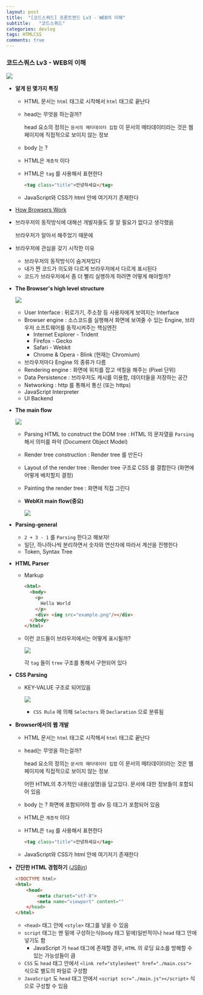 ```yaml
---
layout: post
title:  "[코드스쿼드] 프론트엔드 Lv3 - WEB의 이해"
subtitle:   "코드스쿼드"
categories: devlog
tags: HTMLCSS
comments: true
---
```


### 코드스쿼스 Lv3 - WEB의 이해

![](https://i.imgur.com/DMZSnFa.gif)

- **알게 된 몇가지 특징**

  - HTML 문서는 `html` 태그로 시작해서 `html` 태그로 끝난다

  - head는 무엇을 하는걸까?

    head 요소의 정의는 `문서의 메타데이터 집합`
    이 문서의 메타데이터라는 것은 웹 페이지에 직접적으로 보이지 않는 정보

  - body 는 ?

  - HTML은 `계층적` 이다

  - HTML은 `tag` 를 사용해서 표현한다

    ```html
    <tag class="title">안녕하세요</tag>
    ```

  - JavaScript와 CSS가 html 안에 여기저기 존재한다

- [How Browsers Work](https://www.html5rocks.com/en/tutorials/internals/howbrowserswork/)

- 브라우저의 동작방식에 대해선 개발자들도 잘 알 필요가 없다고 생각했음

  브라우저가 알아서 해주었기 때문에

- 브라우저에 관심을 갖기 시작한 이유

  - 브라우저의 동작방식이 숨겨져있다
  - 내가 짠 코드가 의도와 다르게 브라우저에서 다르게 표시된다
  - 코드가 브라우저에서 좀 더 빨리 실행하게 하려면 어떻게 해야할까?

- **The Browser's high level structure**

  ![](https://i.imgur.com/47u2bHQ.png)

  - User Interface : 뒤로가기, 주소창 등 사용자에게 보여지는 Interface
  - Browser engine : 소스코드를 실행해서 화면에 보여줄 수 있는 Engine, 브라우저 소프트웨어를 동작시켜주는 핵심엔진
    - Internet Explorer - Trident
    - Firefox - Gecko
    - Safari - Webkit
    - Chrome & Opera - Blink (현재는 Chromium)
  - 브라우저마다 Engine 의 종류가 다름 
  - Rendering engine : 화면에 위치를 잡고 색칠을 해주는 (Pixel 단위)
  - Data Persistence : 브라우저도 캐시를 이용함, 데이터들을 저장하는 공간
  - Networking : http 를 통해서 통신 (또는 https)
  - JavaScript Interpreter
  - UI Backend

- **The main flow**

  ![](https://i.imgur.com/gSqOILK.png)

  - Parsing HTML to construct the DOM tree : HTML 의 문자열을 `Parsing` 해서 의미를 파악 (Document Object Model)

  - Render tree construction : Render tree 를 만든다

  - Layout of the render tree : Render tree 구조로 CSS 를 결합한다 (화면에 어떻게 배치할지 결정)

  - Painting the render tree : 화면에 직접 그린다

  - **WebKit main flow(중요)**

    ![](https://imgur.com/JLERmH4.png)

- **Parsing-general**

  - `2 + 3 - 1` 를 `Parsing` 한다고 해보자!
  - 일단, 하나하나씩 분리하면서 숫자와 연산자에 따라서 계산을 진행한다
  - Token, Syntax Tree

- **HTML Parser**

  - Markup

    ```html
    <html>
      <body>
        <p>
          Hello World
        </p>
        <div> <img src="example.png"/></div>
      </body>
    </html>
    ```

  - 이런 코드들이 브라우저에서는 어떻게 표시될까?

    ![](https://imgur.com/5MKiZZX.png)

    각 `tag` 들이 `tree` 구조를 통해서 구현되어 있다

- **CSS Parsing**

  - KEY-VALUE 구조로 되어있음

    ![](https://imgur.com/BgLNHZq.png)

    - `CSS Rule` 에 의해 `Selectors` 와 `Declaration` 으로 분류됨

- **Browser에서의 웹 개발**

  - HTML 문서는 `html` 태그로 시작해서 `html` 태그로 끝난다

  - head는 무엇을 하는걸까?

    head 요소의 정의는 `문서의 메타데이터 집합`
    이 문서의 메타데이터라는 것은 웹 페이지에 직접적으로 보이지 않는 정보

    어떤 HTML의 추가적인 내용(설명)을 담고있다. 문서에 대한 정보들이 포함되어 있음

  - body 는 ? 화면에 포함되어야 할 div 등 태그가 포함되어 있음

  - HTML은 `계층적` 이다

  - HTML은 `tag` 를 사용해서 표현한다

    ```html
    <tag class="title">안녕하세요</tag>
    ```

  - JavaScript와 CSS가 html 안에 여기저기 존재한다

- **간단한 HTML 경험하기** ([JSBin](http://jsbin.com/?html,output))

  ```html
  <!DOCTYPE html>
  <html>
      <head>
          <meta charset="utf-8">
          <meta name="viewport" content=""
      </head>
  </html>
  ```

  - `<head>` 태그 안에 `<style>` 태그를 넣을 수 있음
  - `script` 태그는 맨 밑에 구성하는식(`body` 태그 밑에)일반적이나 `head` 태그 안에 넣기도 함
    - JavaScript 가 `head` 태그에 존재할 경우, `HTML` 의 로딩 요소를 방해할 수 있는 가능성들이 큼
  - `CSS` 도 `head` 태그 안에서 `<link ref="stylesheet" href="./main.css">` 식으로 별도의 파일로 구성함
  - `JavaScript` 도 `head` 태그 안에서 `<script scr="./main.js"></script>` 식으로 구성할 수 있음
